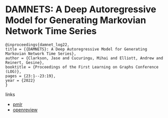 # DAMNETS: A Deep Autoregressive Model for Generating Markovian Network Time Series

```
@inproceedings{damnet_log22,
title = {{DAMNETS}: A Deep Autoregressive Model for Generating Markovian Network Time Series},
author = {Clarkson, Jase and Cucuringu, Mihai and Elliott, Andrew and Reinert, Gesine},
booktitle = {Proceedings of the First Learning on Graphs Conference (LOG)},
pages = {23:1--23:19},
year = {2022}
}
```

links
- [pmlr](https://proceedings.mlr.press/v198/clarkson22a.html)
- [openreview](https://openreview.net/forum?id=fXjoyFXw3G)
